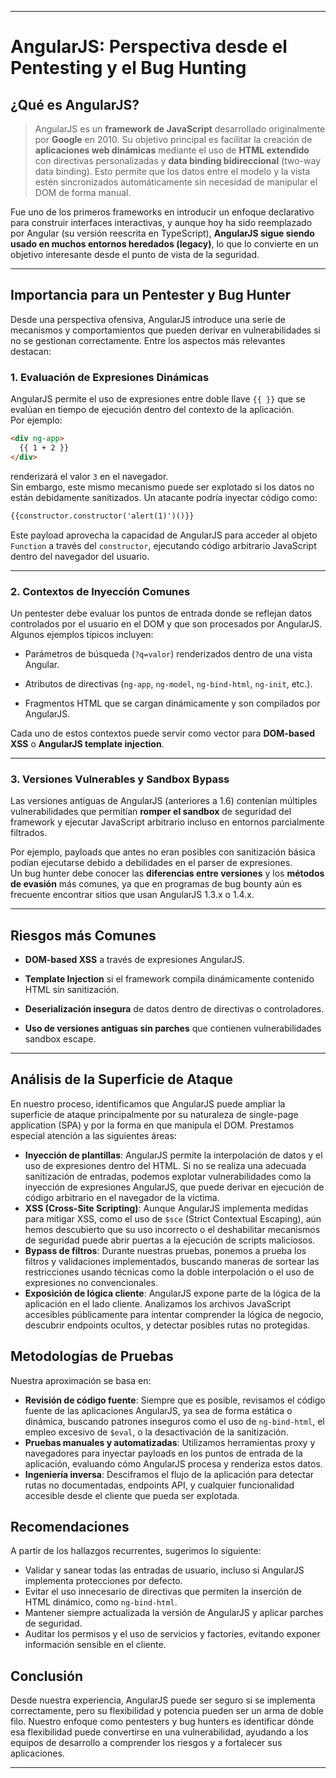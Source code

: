 
---

# AngularJS: Perspectiva desde el Pentesting y el Bug Hunting

## ¿Qué es AngularJS?

> AngularJS es un **framework de JavaScript** desarrollado originalmente por **Google** en 2010. Su objetivo principal es facilitar la creación de **aplicaciones web dinámicas** mediante el uso de **HTML extendido** con directivas personalizadas y **data binding bidireccional** (two-way data binding). Esto permite que los datos entre el modelo y la vista estén sincronizados automáticamente sin necesidad de manipular el DOM de forma manual.

Fue uno de los primeros frameworks en introducir un enfoque declarativo para construir interfaces interactivas, y aunque hoy ha sido reemplazado por Angular (su versión reescrita en TypeScript), **AngularJS sigue siendo usado en muchos entornos heredados (legacy)**, lo que lo convierte en un objetivo interesante desde el punto de vista de la seguridad.

---

## Importancia para un Pentester y Bug Hunter

Desde una perspectiva ofensiva, AngularJS introduce una serie de mecanismos y comportamientos que pueden derivar en vulnerabilidades si no se gestionan correctamente. Entre los aspectos más relevantes destacan:

### 1. Evaluación de Expresiones Dinámicas

AngularJS permite el uso de expresiones entre doble llave `{{ }}` que se evalúan en tiempo de ejecución dentro del contexto de la aplicación.  
Por ejemplo:

```html
<div ng-app>
  {{ 1 + 2 }}
</div>
```

renderizará el valor `3` en el navegador.  
Sin embargo, este mismo mecanismo puede ser explotado si los datos no están debidamente sanitizados. Un atacante podría inyectar código como:

```html
{{constructor.constructor('alert(1)')()}}
```

Este payload aprovecha la capacidad de AngularJS para acceder al objeto `Function` a través del `constructor`, ejecutando código arbitrario JavaScript dentro del navegador del usuario.

---

### 2. Contextos de Inyección Comunes

Un pentester debe evaluar los puntos de entrada donde se reflejan datos controlados por el usuario en el DOM y que son procesados por AngularJS. Algunos ejemplos típicos incluyen:

- Parámetros de búsqueda (`?q=valor`) renderizados dentro de una vista Angular.
    
- Atributos de directivas (`ng-app`, `ng-model`, `ng-bind-html`, `ng-init`, etc.).
    
- Fragmentos HTML que se cargan dinámicamente y son compilados por AngularJS.
    

Cada uno de estos contextos puede servir como vector para **DOM-based XSS** o **AngularJS template injection**.

---

### 3. Versiones Vulnerables y Sandbox Bypass

Las versiones antiguas de AngularJS (anteriores a 1.6) contenían múltiples vulnerabilidades que permitían **romper el sandbox** de seguridad del framework y ejecutar JavaScript arbitrario incluso en entornos parcialmente filtrados.

Por ejemplo, payloads que antes no eran posibles con sanitización básica podían ejecutarse debido a debilidades en el parser de expresiones.  
Un bug hunter debe conocer las **diferencias entre versiones** y los **métodos de evasión** más comunes, ya que en programas de bug bounty aún es frecuente encontrar sitios que usan AngularJS 1.3.x o 1.4.x.

---

## Riesgos más Comunes

- **DOM-based XSS** a través de expresiones AngularJS.
    
- **Template Injection** si el framework compila dinámicamente contenido HTML sin sanitización.
    
- **Deserialización insegura** de datos dentro de directivas o controladores.
    
- **Uso de versiones antiguas sin parches** que contienen vulnerabilidades sandbox escape.
    


---

## Análisis de la Superficie de Ataque

En nuestro proceso, identificamos que AngularJS puede ampliar la superficie de ataque principalmente por su naturaleza de single-page application (SPA) y por la forma en que manipula el DOM. Prestamos especial atención a las siguientes áreas:

- **Inyección de plantillas**: AngularJS permite la interpolación de datos y el uso de expresiones dentro del HTML. Si no se realiza una adecuada sanitización de entradas, podemos explotar vulnerabilidades como la inyección de expresiones AngularJS, que puede derivar en ejecución de código arbitrario en el navegador de la víctima.
- **XSS (Cross-Site Scripting)**: Aunque AngularJS implementa medidas para mitigar XSS, como el uso de `$sce` (Strict Contextual Escaping), aún hemos descubierto que su uso incorrecto o el deshabilitar mecanismos de seguridad puede abrir puertas a la ejecución de scripts maliciosos.
- **Bypass de filtros**: Durante nuestras pruebas, ponemos a prueba los filtros y validaciones implementados, buscando maneras de sortear las restricciones usando técnicas como la doble interpolación o el uso de expresiones no convencionales.
- **Exposición de lógica cliente**: AngularJS expone parte de la lógica de la aplicación en el lado cliente. Analizamos los archivos JavaScript accesibles públicamente para intentar comprender la lógica de negocio, descubrir endpoints ocultos, y detectar posibles rutas no protegidas.

## Metodologías de Pruebas

Nuestra aproximación se basa en:

- **Revisión de código fuente**: Siempre que es posible, revisamos el código fuente de las aplicaciones AngularJS, ya sea de forma estática o dinámica, buscando patrones inseguros como el uso de `ng-bind-html`, el empleo excesivo de `$eval`, o la desactivación de la sanitización.
- **Pruebas manuales y automatizadas**: Utilizamos herramientas proxy y navegadores para inyectar payloads en los puntos de entrada de la aplicación, evaluando cómo AngularJS procesa y renderiza estos datos.
- **Ingeniería inversa**: Desciframos el flujo de la aplicación para detectar rutas no documentadas, endpoints API, y cualquier funcionalidad accesible desde el cliente que pueda ser explotada.

## Recomendaciones 

A partir de los hallazgos recurrentes, sugerimos lo siguiente:

- Validar y sanear todas las entradas de usuario, incluso si AngularJS implementa protecciones por defecto.
- Evitar el uso innecesario de directivas que permiten la inserción de HTML dinámico, como `ng-bind-html`.
- Mantener siempre actualizada la versión de AngularJS y aplicar parches de seguridad.
- Auditar los permisos y el uso de servicios y factories, evitando exponer información sensible en el cliente.

## Conclusión

Desde nuestra experiencia, AngularJS puede ser seguro si se implementa correctamente, pero su flexibilidad y potencia pueden ser un arma de doble filo. Nuestro enfoque como pentesters y bug hunters es identificar dónde esa flexibilidad puede convertirse en una vulnerabilidad, ayudando a los equipos de desarrollo a comprender los riesgos y a fortalecer sus aplicaciones.

---
